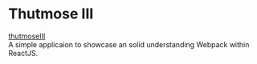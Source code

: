 # Thutmose III
[thutmoseIII](https://github.com/elwood777/thutmoseIII)  
A simple applicaion to showcase an solid understanding Webpack within ReactJS.